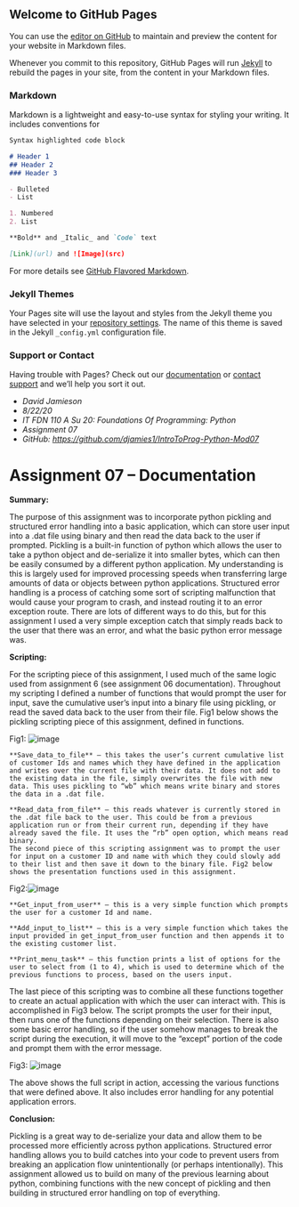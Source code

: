 ## Welcome to GitHub Pages

You can use the [editor on GitHub](https://github.com/djamies1/IntroToProg-Python-Mod07/edit/gh-pages/index.md) to maintain and preview the content for your website in Markdown files.

Whenever you commit to this repository, GitHub Pages will run [Jekyll](https://jekyllrb.com/) to rebuild the pages in your site, from the content in your Markdown files.

### Markdown

Markdown is a lightweight and easy-to-use syntax for styling your writing. It includes conventions for

```markdown
Syntax highlighted code block

# Header 1
## Header 2
### Header 3

- Bulleted
- List

1. Numbered
2. List

**Bold** and _Italic_ and `Code` text

[Link](url) and ![Image](src)
```

For more details see [GitHub Flavored Markdown](https://guides.github.com/features/mastering-markdown/).

### Jekyll Themes

Your Pages site will use the layout and styles from the Jekyll theme you have selected in your [repository settings](https://github.com/djamies1/IntroToProg-Python-Mod07/settings). The name of this theme is saved in the Jekyll `_config.yml` configuration file.

### Support or Contact

Having trouble with Pages? Check out our [documentation](https://docs.github.com/categories/github-pages-basics/) or [contact support](https://github.com/contact) and we’ll help you sort it out.


- _David Jamieson_
- _8/22/20_
- _IT FDN 110 A Su 20: Foundations Of Programming: Python_
- _Assignment 07_
- _GitHub: https://github.com/djamies1/IntroToProg-Python-Mod07_

# Assignment 07 – Documentation

**Summary:**

The purpose of this assignment was to incorporate python pickling and structured error handling into a basic application, which can store user input into a .dat file using binary and then read the data back to the user if prompted. Pickling is a built-in function of python which allows the user to take a python object and de-serialize it into smaller bytes, which can then be easily consumed by a different python application. My understanding is this is largely used for improved processing speeds when transferring large amounts of data or objects between python applications. Structured error handling is a process of catching some sort of scripting malfunction that would cause your program to crash, and instead routing it to an error exception route. There are lots of different ways to do this, but for this assignment I used a very simple exception catch that simply reads back to the user that there was an error, and what the basic python error message was. 

**Scripting:**

For the scripting piece of this assignment, I used much of the same logic used from assignment 6 (see assignment 06 documentation). Throughout my scripting I defined a number of functions that would prompt the user for input, save the cumulative user’s input into a binary file using pickling, or read the saved data back to the user from their file. 
Fig1 below shows the pickling scripting piece of this assignment, defined in functions. 

Fig1: ![image](https://user-images.githubusercontent.com/69399579/90964570-a42e6800-e476-11ea-943f-88248e1d5f5d.png)

```
**Save_data_to_file** – this takes the user’s current cumulative list of customer Ids and names which they have defined in the application and writes over the current file with their data. It does not add to the existing data in the file, simply overwrites the file with new data. This uses pickling to “wb” which means write binary and stores the data in a .dat file. 

**Read_data_from_file** – this reads whatever is currently stored in the .dat file back to the user. This could be from a previous application run or from their current run, depending if they have already saved the file. It uses the “rb” open option, which means read binary. 
The second piece of this scripting assignment was to prompt the user for input on a customer ID and name with which they could slowly add to their list and then save it down to the binary file. Fig2 below shows the presentation functions used in this assignment. 
```

Fig2:![image](https://user-images.githubusercontent.com/69399579/90964571-a7295880-e476-11ea-9cc0-6ce02a32d8c3.png)
 
```
**Get_input_from_user** – this is a very simple function which prompts the user for a customer Id and name.

**Add_input_to_list** – this is a very simple function which takes the input provided in get_input_from_user function and then appends it to the existing customer list.

**Print_menu_task** – this function prints a list of options for the user to select from (1 to 4), which is used to determine which of the previous functions to process, based on the users input. 
```

The last piece of this scripting was to combine all these functions together to create an actual application with which the user can interact with. This is accomplished in Fig3 below. The script prompts the user for their input, then runs one of the functions depending on their selection. There is also some basic error handling, so if the user somehow manages to break the script during the execution, it will move to the “except” portion of the code and prompt them with the error message. 
 
 Fig3: ![image](https://user-images.githubusercontent.com/69399579/90964573-a98bb280-e476-11ea-8a31-5505ecb185ba.png)

The above shows the full script in action, accessing the various functions that were defined above. It also includes error handling for any potential application errors. 

**Conclusion:**

Pickling is a great way to de-serialize your data and allow them to be processed more efficiently across python applications. Structured error handling allows you to build catches into your code to prevent users from breaking an application flow unintentionally (or perhaps intentionally). This assignment allowed us to build on many of the previous learning about python, combining functions with the new concept of pickling and then building in structured error handling on top of everything. 


